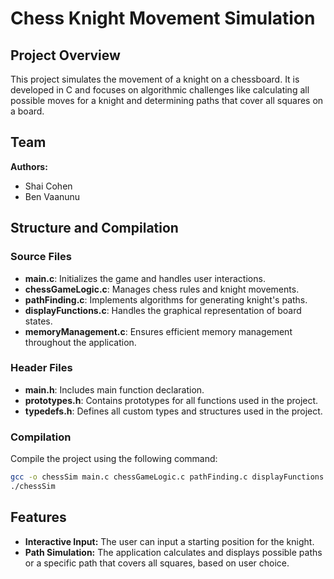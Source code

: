 # Chess Knight Movement Simulation

## Project Overview

This project simulates the movement of a knight on a chessboard. It is developed in C and focuses on algorithmic challenges like calculating all possible moves for a knight and determining paths that cover all squares on a board.

## Team

**Authors:**
- Shai Cohen
- Ben Vaanunu

## Structure and Compilation

### Source Files
- **main.c**: Initializes the game and handles user interactions.
- **chessGameLogic.c**: Manages chess rules and knight movements.
- **pathFinding.c**: Implements algorithms for generating knight's paths.
- **displayFunctions.c**: Handles the graphical representation of board states.
- **memoryManagement.c**: Ensures efficient memory management throughout the application.

### Header Files
- **main.h**: Includes main function declaration.
- **prototypes.h**: Contains prototypes for all functions used in the project.
- **typedefs.h**: Defines all custom types and structures used in the project.

### Compilation
Compile the project using the following command:
```bash
gcc -o chessSim main.c chessGameLogic.c pathFinding.c displayFunctions.c memoryManagement.c -I.
./chessSim

```

## Features

- **Interactive Input:** The user can input a starting position for the knight.
- **Path Simulation:** The application calculates and displays possible paths or a specific path that covers all squares, based on user choice.
